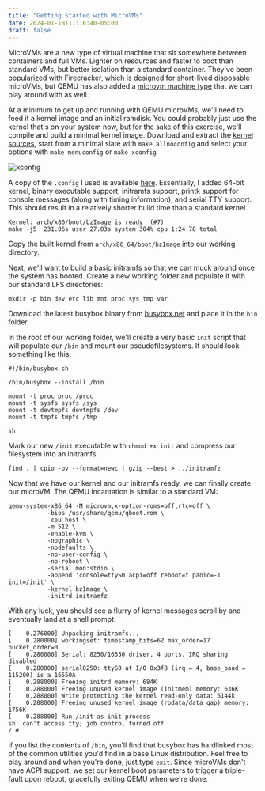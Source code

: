 ```yaml
---
title: "Getting Started with MicroVMs"
date: 2024-01-18T11:16:40-05:00
draft: false
---
```


MicroVMs are a new type of virtual machine that sit somewhere between containers and full VMs. Lighter on resources and faster to boot than standard VMs, but better isolation than a standard container. They've been popularized with [Firecracker](https://firecracker-microvm.github.io/), which is designed for short-lived disposable microVMs, but QEMU has also added a [microvm machine type](https://www.qemu.org/docs/master/system/i386/microvm.html) that we can play around with as well.

At a minimum to get up and running with QEMU microVMs, we'll need to feed it a kernel image and an initial ramdisk. You could probably just use the kernel that's on your system now, but for the sake of this exercise, we'll compile and build a minimal kernel image. Download and extract the [kernel sources](https://www.kernel.org/), start from a minimal slate with `make allnoconfig` and select your options with `make menuconfig` or `make xconfig`

![xconfig](/images/xconfig.png)

A copy of the `.config` I used is available [here](/docs/microconfig). Essentially, I added 64-bit kernel, binary executable support, initramfs support, printk support for console messages (along with timing information), and serial TTY support. This should result in a relatively shorter build time than a standard kernel.

```
Kernel: arch/x86/boot/bzImage is ready  (#7)
make -j5  231.06s user 27.03s system 304% cpu 1:24.78 total
```

Copy the built kernel from `arch/x86_64/boot/bzImage` into our working directory.

Next, we'll want to build a basic initramfs so that we can muck around once the system has booted. Create a new working folder and populate it with our standard LFS directories:

`mkdir -p bin dev etc lib mnt proc sys tmp var`

Download the latest busybox binary from [busybox.net](https://busybox.net/downloads/binaries/) and place it in the `bin` folder.

In the root of our working folder, we'll create a very basic `init` script that will populate our `/bin` and mount our pseudofilesystems. It should look something like this:

```
#!/bin/busybox sh

/bin/busybox --install /bin

mount -t proc proc /proc
mount -t sysfs sysfs /sys
mount -t devtmpfs devtmpfs /dev
mount -t tmpfs tmpfs /tmp

sh
```

Mark our new `/init` executable with `chmod +x init` and compress our filesystem into an initramfs.

`find . | cpio -ov --format=newc | gzip --best > ../initramfz`

Now that we have our kernel and our initramfs ready, we can finally create our microVM. The QEMU incantation is similar to a standard VM:

```
qemu-system-x86_64 -M microvm,x-option-roms=off,rtc=off \
           -bios /usr/share/qemu/qboot.rom \
		   -cpu host \
		   -m 512 \
		   -enable-kvm \
		   -nographic \
		   -nodefaults \
		   -no-user-config \
		   -no-reboot \
		   -serial mon:stdio \
		   -append 'console=ttyS0 acpi=off reboot=t panic=-1 init=/init' \
		   -kernel bzImage \
		   -initrd initramfz
```

With any luck, you should see a flurry of kernel messages scroll by and eventually land at a shell prompt:

```
[    0.276000] Unpacking initramfs...
[    0.280000] workingset: timestamp_bits=62 max_order=17 bucket_order=0
[    0.280000] Serial: 8250/16550 driver, 4 ports, IRQ sharing disabled
[    0.280000] serial8250: ttyS0 at I/O 0x3f8 (irq = 4, base_baud = 115200) is a 16550A
[    0.288000] Freeing initrd memory: 684K
[    0.288000] Freeing unused kernel image (initmem) memory: 636K
[    0.288000] Write protecting the kernel read-only data: 6144k
[    0.288000] Freeing unused kernel image (rodata/data gap) memory: 1756K
[    0.288000] Run /init as init process
sh: can't access tty; job control turned off
/ #
```

If you list the contents of `/bin`, you'll find that busybox has hardlinked most of the common utilities you'd find in a base Linux distribution. Feel free to play around and when you're done, just type `exit`. Since microVMs don't have ACPI support, we set our kernel boot parameters to trigger a triple-fault upon reboot, gracefully exiting QEMU when we're done.
